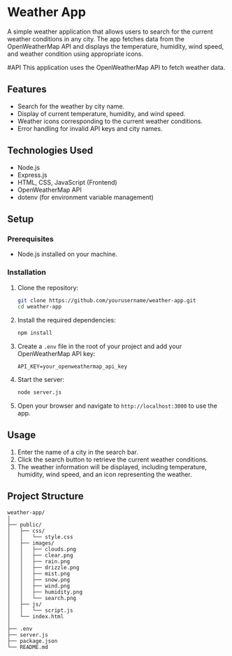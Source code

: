 # Weather App


A simple weather application that allows users to search for the current weather conditions in any city. The app fetches data from the OpenWeatherMap API and displays the temperature, humidity, wind speed, and weather condition using appropriate icons.

#API
This application uses the OpenWeatherMap API to fetch weather data.
## Features

- Search for the weather by city name.
- Display of current temperature, humidity, and wind speed.
- Weather icons corresponding to the current weather conditions.
- Error handling for invalid API keys and city names.

## Technologies Used

- Node.js
- Express.js
- HTML, CSS, JavaScript (Frontend)
- OpenWeatherMap API
- dotenv (for environment variable management)

## Setup

### Prerequisites

- Node.js installed on your machine.

### Installation

1. Clone the repository:

    ```bash
    git clone https://github.com/yourusername/weather-app.git
    cd weather-app
    ```

2. Install the required dependencies:

    ```bash
    npm install
    ```

3. Create a `.env` file in the root of your project and add your OpenWeatherMap API key:

    ```plaintext
    API_KEY=your_openweathermap_api_key
    ```

4. Start the server:

    ```bash
    node server.js
    ```

5. Open your browser and navigate to `http://localhost:3000` to use the app.

## Usage

1. Enter the name of a city in the search bar.
2. Click the search button to retrieve the current weather conditions.
3. The weather information will be displayed, including temperature, humidity, wind speed, and an icon representing the weather.

## Project Structure

```plaintext
weather-app/
│
├── public/
│   ├── css/
│   │   └── style.css
│   ├── images/
│   │   ├── clouds.png
│   │   ├── clear.png
│   │   ├── rain.png
│   │   ├── drizzle.png
│   │   ├── mist.png
│   │   ├── snow.png
│   │   ├── wind.png
│   │   ├── humidity.png
│   │   └── search.png
│   ├── js/
│   │   └── script.js
│   └── index.html
│
├── .env
├── server.js
├── package.json
└── README.md
